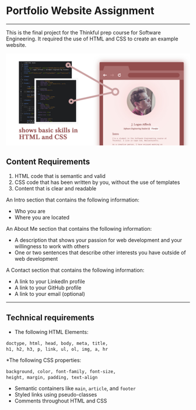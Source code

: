 # Portfolio Website Assignment
***

This is the final project for the Thinkful prep course for Software Engineering. It required the use of HTML and CSS to create an example website. 

![Image](/images/example.jpg)

## Content Requirements

1. HTML code that is semantic and valid
2. CSS code that has been written by you, without the use of templates
3. Content that is clear and readable

An Intro section that contains the following information:

* Who you are
* Where you are located

An About Me section that contains the following information:

* A description that shows your passion for web development and your willingness to work with others
* One or two sentences that describe other interests you have outside of web development

A Contact section that contains the following information:
* A link to your LinkedIn profile
* A link to your GitHub profile
* A link to your email (optional)

***

## Technical requirements

* The following HTML Elements:
```
doctype, html, head, body, meta, title,
h1, h2, h3, p, link, ul, ol, img, a, hr
 ```
 
 *The following CSS properties:
 ```
 background, color, font-family, font-size,
 height, margin, padding, text-align
 ```
 
 * Semantic containers like `main`, `article`, and `footer`
 * Styled links using pseudo-classes
 * Comments throughout HTML and CSS
